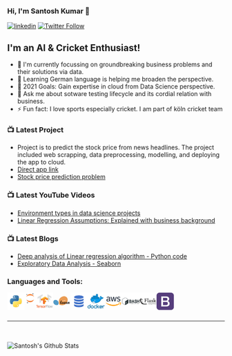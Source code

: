 ### Hi, I'm Santosh Kumar  👋

[![linkedin](https://img.shields.io/website?label=Santosh&style=for-the-badge&&logo=linkedin&url=https%3A%2F%2Fcodestackr.com)](https://www.linkedin.com/in/santoshkumar11/)
[![Twitter Follow](https://img.shields.io/twitter/follow/Santosh?color=1DA1F2&logo=twitter&style=for-the-badge)](https://twitter.com/dataforbusines?s=08)

## I'm an AI & Cricket Enthusiast! 

- 🔭 I'm currently focussing on groundbreaking business problems and their solutions via data.   
- 🌱 Learning German language is helping me broaden the perspective. 
- 🥅 2021 Goals: Gain expertise in cloud from Data Science perspective. 
- 💬 Ask me about sotware testing lifecycle and its cordial relation with business.   
- ⚡ Fun fact: I love sports especially cricket. I am part of köln cricket team


### 📺 Latest Project

- Project is to predict the stock price from news headlines. The project included web scrapping, data preprocessing, modelling, and deploying the app to cloud. 
- [Direct app link](https://nifty50-prediction-app.herokuapp.com/)
- [Stock price prediction problem](https://github.com/beingsantosh/heroku-app-nifty50)

### 📺 Latest YouTube Videos

<!-- YOUTUBE:START -->
- [Environment types in data science projects](https://www.youtube.com/watch?v=8SnS88WYO3o&t=5s)
- [Linear Regression Assumptions: Explained with business background](https://www.youtube.com/watch?v=yrbGlD4cwt8)


<!-- YOUTUBE:END -->


### 📺 Latest Blogs

- [Deep analysis of Linear regression algorithm - Python code](https://github.com/beingsantosh/MyBlogs/blob/main/LinearRegression/LinearRegression.ipynb)
- [Exploratory Data Analysis - Seaborn](https://github.com/beingsantosh/Visualization/blob/master/Seaborn.ipynb)



### Languages and Tools:

<img align="left" alt="python" width="40px" src="https://raw.githubusercontent.com/github/explore/80688e429a7d4ef2fca1e82350fe8e3517d3494d/topics/python/python.png" />
<img align="left" alt="Jupyter Notebook" width="26px" src="https://raw.githubusercontent.com/github/explore/80688e429a7d4ef2fca1e82350fe8e3517d3494d/topics/jupyter-notebook/jupyter-notebook.png" />
<img align="left" alt="Tensorflow" width="40px" src="https://raw.githubusercontent.com/github/explore/80688e429a7d4ef2fca1e82350fe8e3517d3494d/topics/tensorflow/tensorflow.png" />
<img align="left" alt="scikit-learn" width="40px" src="https://raw.githubusercontent.com/github/explore/80688e429a7d4ef2fca1e82350fe8e3517d3494d/topics/scikit-learn/scikit-learn.png" />
<img align="left" alt="sql" width="40px" src="https://raw.githubusercontent.com/github/explore/80688e429a7d4ef2fca1e82350fe8e3517d3494d/topics/sql/sql.png" />
<img align="left" alt="docker" width="40px" src="https://raw.githubusercontent.com/github/explore/80688e429a7d4ef2fca1e82350fe8e3517d3494d/topics/docker/docker.png" />
<img align="left" alt="aws" width="40px" src="https://raw.githubusercontent.com/github/explore/fbceb94436312b6dacde68d122a5b9c7d11f9524/topics/aws/aws.png" />

<img align="left" alt="bash" width="40px" src="https://raw.githubusercontent.com/github/explore/80688e429a7d4ef2fca1e82350fe8e3517d3494d/topics/bash/bash.png" />
<img align="left" alt="Flask" width="40px" src="https://raw.githubusercontent.com/github/explore/80688e429a7d4ef2fca1e82350fe8e3517d3494d/topics/flask/flask.png" />

<img align="left" alt="bootstrap" width="40px" src="https://raw.githubusercontent.com/github/explore/80688e429a7d4ef2fca1e82350fe8e3517d3494d/topics/bootstrap/bootstrap.png" />

<br>
<br>
<br>

---

<br>

<br>
<img align="left" alt="Santosh's Github Stats" src="https://github-readme-stats.vercel.app/api?username=beingsantosh&show_icons=true&hide_border=true&count_private=true" />




<!--
## Stock Price Prediction
Web app deployed on Heroku and AWS EC2. Model is trained with LSTM/GloVe. Data was web scrapped from beautifulcoup and selenium.

[Nifty50 Prediction](https://github.com/beingsantosh/heroku-app-nifty50)

## Master Thesis Project
Master thesis on recommender systems. Colloborative filtering concept was used to select top N items.

Thesis topic: Investigating the accuracy of different distance measures for determining the proximity between the items in movie recommender systems.

[Thesis project](https://github.com/beingsantosh/Final-thesis-work-on-Recommender-System)

## Complete breakdown on exploratory data analysis 
Below repository containes multiple notebooks to eloborate about EDA. Python libraries used are seaborn, matplotlib, pandas.

[EDA](https://github.com/beingsantosh/Visualization)

## Youtube channel
Utilizing the youtube platform to share knowledge to the community.

[Youtube Link](https://www.youtube.com/channel/UCKGTj6idu9jb1jx06YAphCA)

-->

<!--
**beingsantosh/beingsantosh** is a ✨ _special_ ✨ repository because its `README.md` (this file) appears on your GitHub profile.

Here are some ideas to get you started:

- 🔭 I’m currently working on ...
- 🌱 I’m currently learning ...
- 👯 I’m looking to collaborate on ...
- 🤔 I’m looking for help with ...
- 💬 Ask me about ...
- 📫 How to reach me: ...
- 😄 Pronouns: ...
- ⚡ Fun fact: ...
-->
